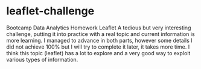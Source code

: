 # leaflet-challenge
Bootcamp Data Analytics Homework Leaflet
A tedious but very interesting challenge, putting it into practice with a real topic and current information is more learning.
I managed to advance in both parts, however some details I did not achieve 100% but I will try to complete it later, it takes more time.
I think this topic (leaflet) has a lot to explore and a very good way to exploit various types of information.
